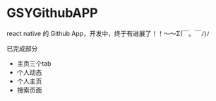 # GSYGithubAPP

react native 的 Github App，开发中，终于有进展了！！～～Σ(￣。￣ﾉ)ﾉ

已完成部分

* 主页三个tab
* 个人动态
* 个人主页
* 搜索页面
